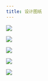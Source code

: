 ```yaml
---
title: 设计图纸
---
```



![](https://koolcore.oss-cn-shenzhen.aliyuncs.com/wiki/banner-1670655204873-2.jpg)

![](https://koolcore.oss-cn-shenzhen.aliyuncs.com/wiki/DesignFile_2.png)

![](https://koolcore.oss-cn-shenzhen.aliyuncs.com/wiki/DesignFile_3.png)

![](https://koolcore.oss-cn-shenzhen.aliyuncs.com/wiki/DesignFile_4.png)

![](https://koolcore.oss-cn-shenzhen.aliyuncs.com/wiki/DesignFile_1.png)